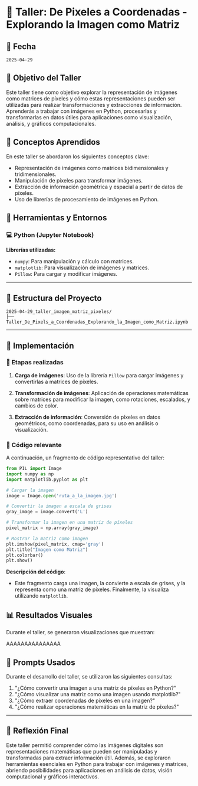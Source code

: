 
# 🧪 Taller: De Pixeles a Coordenadas - Explorando la Imagen como Matriz

## 📅 Fecha
`2025-04-29`



## 🎯 Objetivo del Taller

Este taller tiene como objetivo explorar la representación de imágenes como matrices de píxeles y cómo estas representaciones pueden ser utilizadas para realizar transformaciones y extracciones de información. Aprenderás a trabajar con imágenes en Python, procesarlas y transformarlas en datos útiles para aplicaciones como visualización, análisis, y gráficos computacionales.



## 🧠 Conceptos Aprendidos

En este taller se abordaron los siguientes conceptos clave:

- Representación de imágenes como matrices bidimensionales y tridimensionales.
- Manipulación de píxeles para transformar imágenes.
- Extracción de información geométrica y espacial a partir de datos de píxeles.
- Uso de librerías de procesamiento de imágenes en Python.



## 🔧 Herramientas y Entornos

### 💻 Python (Jupyter Notebook)

**Librerías utilizadas:**
- `numpy`: Para manipulación y cálculo con matrices.
- `matplotlib`: Para visualización de imágenes y matrices.
- `Pillow`: Para cargar y modificar imágenes.

---

## 📁 Estructura del Proyecto

```
2025-04-29_taller_imagen_matriz_pixeles/
├── Taller_De_Pixels_a_Coordenadas_Explorando_la_Imagen_como_Matriz.ipynb
```

---

## 🧪 Implementación

### 🔹 Etapas realizadas

1. **Carga de imágenes**:
   Uso de la librería `Pillow` para cargar imágenes y convertirlas a matrices de píxeles.

2. **Transformación de imágenes**:
   Aplicación de operaciones matemáticas sobre matrices para modificar la imagen, como rotaciones, escalados, y cambios de color.

3. **Extracción de información**:
   Conversión de píxeles en datos geométricos, como coordenadas, para su uso en análisis o visualización.

### 🔹 Código relevante

A continuación, un fragmento de código representativo del taller:

```python
from PIL import Image
import numpy as np
import matplotlib.pyplot as plt

# Cargar la imagen
image = Image.open('ruta_a_la_imagen.jpg')

# Convertir la imagen a escala de grises
gray_image = image.convert('L')

# Transformar la imagen en una matriz de píxeles
pixel_matrix = np.array(gray_image)

# Mostrar la matriz como imagen
plt.imshow(pixel_matrix, cmap='gray')
plt.title("Imagen como Matriz")
plt.colorbar()
plt.show()
```

**Descripción del código**:
- Este fragmento carga una imagen, la convierte a escala de grises, y la representa como una matriz de píxeles. Finalmente, la visualiza utilizando `matplotlib`.



## 📊 Resultados Visuales

Durante el taller, se generaron visualizaciones que muestran:

AAAAAAAAAAAAAAA



## 🧩 Prompts Usados

Durante el desarrollo del taller, se utilizaron las siguientes consultas:

1. "¿Cómo convertir una imagen a una matriz de píxeles en Python?"
2. "¿Cómo visualizar una matriz como una imagen usando matplotlib?"
3. "¿Cómo extraer coordenadas de píxeles en una imagen?"
4. "¿Cómo realizar operaciones matemáticas en la matriz de píxeles?"

---

## 💬 Reflexión Final

Este taller permitió comprender cómo las imágenes digitales son representaciones matemáticas que pueden ser manipuladas y transformadas para extraer información útil. Además, se exploraron herramientas esenciales en Python para trabajar con imágenes y matrices, abriendo posibilidades para aplicaciones en análisis de datos, visión computacional y gráficos interactivos.

